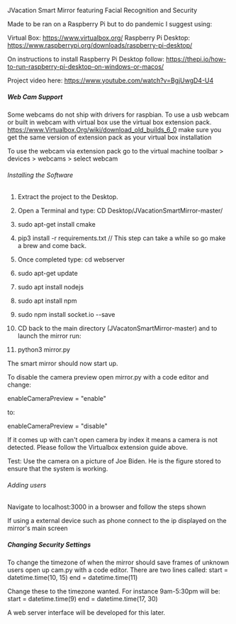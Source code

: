 JVacation Smart Mirror featuring Facial Recognition and Security

Made to be ran on a Raspberry Pi but to do pandemic I suggest using:

Virtual Box: https://www.virtualbox.org/
Raspberry Pi Desktop: https://www.raspberrypi.org/downloads/raspberry-pi-desktop/

On instructions to install Raspberry Pi Desktop follow:
https://thepi.io/how-to-run-raspberry-pi-desktop-on-windows-or-macos/

Project video here: https://www.youtube.com/watch?v=BgjUwgD4-U4

##### Web Cam Support ######

Some webcams do not ship with drivers for raspbian. To use a usb webcam or built in webcam with virtual box use the virtual box extension pack. https://www.Virtualbox.Org/wiki/download_old_builds_6_0 make sure you get the same version of extension pack as your virtual box installation

To use the webcam via extension pack go to the virtual machine toolbar > devices > webcams > select webcam



###### Installing the Software ######

1) Extract the project to the Desktop.

2) Open a Terminal and type: CD Desktop/JVacationSmartMirror-master/

3) sudo apt-get install cmake

4) pip3 install -r requirements.txt // This step can take a while so go make a brew and come back.

5) Once completed type: cd webserver

6) sudo apt-get update

7) sudo apt install nodejs

8) sudo apt install npm

9) sudo npm install socket.io --save

10) CD back to the main directory (JVacatonSmartMirror-master) and to launch the mirror run:

11) python3 mirror.py

The smart mirror should now start up.

To disable the camera preview open mirror.py with a code editor and change:

enableCameraPreview = "enable"

to:

enableCameraPreview = "disable"


If it comes up with can't open camera by index it means a camera is not detected. Please follow the Virtualbox extension guide above.

Test: Use the camera on a picture of Joe Biden. He is the figure stored to ensure that the system is working.



###### Adding users ######

Navigate to localhost:3000 in a browser and follow the steps shown

If using a external device such as phone connect to the ip displayed on the mirror's main screen



##### Changing Security Settings #####

To change the timezone of when the mirror should save frames of unknown users open up cam.py with a code editor.
There are two lines called:
start = datetime.time(10, 15)
end = datetime.time(11)

Change these to the timezone wanted. For instance 9am-5:30pm will be:
start = datetime.time(9)
end = datetime.time(17, 30)

A web server interface will be developed for this later.
